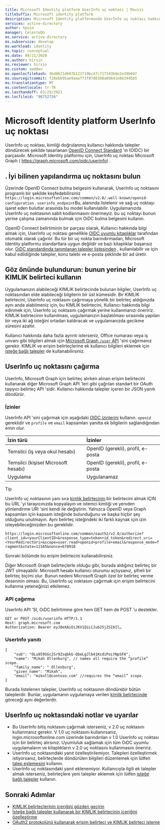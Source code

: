 ```yaml
---
title: Microsoft Identity platform UserInfo uç noktası | Mavisi
titleSuffix: Microsoft identity platform
description: Microsoft Identity platformunda UserInfo uç noktası hakkında bilgi edinin.
services: active-directory
author: hpsin
manager: CelesteDG
ms.service: active-directory
ms.subservice: develop
ms.workload: identity
ms.topic: conceptual
ms.date: 09/21/2020
ms.author: hirsin
ms.reviewer: hirsin
ms.custom: aaddev
ms.openlocfilehash: 3bd0621d607b121f19bc47c717343b8e2e39b04f
ms.sourcegitcommit: f28ebb95ae9aaaff3f87d8388a09b41e0b3445b5
ms.translationtype: MT
ms.contentlocale: tr-TR
ms.lasthandoff: 03/29/2021
ms.locfileid: "98752726"
---
```

# <a name="microsoft-identity-platform-userinfo-endpoint"></a>Microsoft Identity platform UserInfo uç noktası

UserInfo uç noktası, kimliği doğrulanmış kullanıcı hakkında talepler döndürecek şekilde tasarlanan [OpenID Connect Standard](https://openid.net/specs/openid-connect-core-1_0.html#UserInfo) 'ın (OIDC) bir parçasıdır.  Microsoft Identity platformu için, UserInfo uç noktası Microsoft Graph ( https://graph.microsoft.com/oidc/userinfo) . 

## <a name="find-the-well-known-configuration-endpoint"></a>. İyi bilinen yapılandırma uç noktasını bulun

Üzerinde OpenID Connect bulma belgesini kullanarak, UserInfo uç noktasını programlı bir şekilde keşfedebilirsiniz `https://login.microsoftonline.com/common/v2.0/.well-known/openid-configuration` . `userinfo_endpoint`Bu, alanında listelenir ve sağ uç noktayı işaret eden bulutlar arasında bu model kullanılabilir.  Uygulamanızda UserInfo uç noktasının sabit kodlanmasını önermeyiz. bu uç noktayı bunun yerine çalışma zamanında bulmak için OıDC bulma belgesini kullanın.

OpenID Connect belirtiminin bir parçası olarak, Kullanıcı hakkında bilgi almak için, UserInfo uç noktası genellikle [OIDC uyumlu kitaplıklar](https://openid.net/developers/certified/)  tarafından otomatik olarak çağırılır.  Bu tür bir uç nokta barındırmadan, Microsoft Identity platformu standartlara uygun değildir ve bazı kitaplıklar başarısız olur.  [OıDC standardında tanımlanan talepler listesinden](https://openid.net/specs/openid-connect-core-1_0.html#StandardClaims) , kullanılabilir ve için kabul edildiğinde talepler, konu talebi ve e-posta şeklinde bir ad üretir.  

## <a name="consider-use-an-id-token-instead"></a>Göz önünde bulundurun: bunun yerine bir KIMLIK belirteci kullanın

Uygulamanızın alabileceği KIMLIK belirtecinde bulunan bilgiler, UserInfo uç noktasından elde alabileceği bilgilerin bir üst kümesidir.  Bir KIMLIK belirtecini, UserInfo uç noktasını çağırmaya yönelik bir belirteç aldığınızda aynı anda alabilmeniz için, bu KIMLIK belirtecini, Kullanıcı hakkında bilgi edinmek için, UserInfo uç noktasını çağırmak yerine kullanmanızı öneririz.  KIMLIK belirtecinin kullanılması, uygulamanızın başlatılması sırasında yapılan bir veya iki ağ isteğini ortadan kaldıracak ve uygulamanızda gecikme süresini azaltır.

Kullanıcı hakkında daha fazla ayrıntı isterseniz, Office numarası veya iş unvanı gibi bilgileri almak için [Microsoft Graph `/user` API](/graph/api/user-get) 'sini çağırmanız gerekir.   KIMLIK ve erişim belirteçlerine ek kullanıcı bilgileri eklemek için [isteğe bağlı talepler](active-directory-optional-claims.md) de kullanabilirsiniz.

## <a name="calling-the-userinfo-endpoint"></a>UserInfo uç noktasını çağırma

UserInfo, Microsoft Graph için belirteç alırken alınan erişim belirtecini kullanarak diğer Microsoft Graph API 'leri gibi çağrılan standart bir OAuth taşıyıcı belirteç API 'sidir. Kullanıcı hakkında talepler içeren bir JSON yanıtı döndürür.

### <a name="permissions"></a>İzinler

UserInfo API 'sini çağırmak için aşağıdaki [OIDC izinlerini](v2-permissions-and-consent.md#openid-connect-scopes) kullanın. `openid` gereklidir ve `profile` ve `email` kapsamları yanıtta ek bilgilerin sağlandığından emin olur.

|İzin türü      | İzinler    |
|:--------------------|:---------------------------------------------------------|
|Temsilci (iş veya okul hesabı) | OpenID (gerekli), profil, e-posta |
|Temsilci (kişisel Microsoft hesabı) | OpenID (gerekli), profil, e-posta |
|Uygulama | Uygulanamaz |

> [!TIP]
> UserInfo uç noktasının yanı sıra [kimlik belirtecinin](id-tokens.md) bir belirtecini almak IÇIN bu URL 'yi tarayıcınızda kopyalayın ve istemci kimliği ve yenıden yönlendirme URI 'sini kendi ile değiştirin. Yalnızca OpenID veya Graph kapsamları için kapsam isteğinde bulunduğunu ve başka hiçbir şey olduğunu unutmayın.  Aynı belirteç isteğindeki iki farklı kaynak için izin isteyebileceğinizden bu gereklidir.
>
> `https://login.microsoftonline.com/common/oauth2/v2.0/authorize?client_id=<yourClientID>&response_type=token+id_token&redirect_uri=<YourRedirectUri>&scope=user.read+openid+profile+email&response_mode=fragment&state=12345&nonce=678910`
>
> Sonraki bölümde bu erişim belirtecini kullanabilirsiniz.

Diğer Microsoft Graph belirteçlerle olduğu gibi, burada aldığınız belirteç bir JWT olmayabilir. Microsoft hesabı kullanıcı oturumu açtıysanız, şifreli bir belirteç biçimi olur. Bunun nedeni Microsoft Graph özel bir belirteç verme deseninin olması. Bu, UserInfo uç noktasını çağırmak için erişim belirtecini kullanma yeteneğinizi etkilemez.

### <a name="calling-the-api"></a>API çağırma

UserInfo API 'SI, OıDC belirtimine göre hem GET hem de POST 'u destekler.

```http
GET or POST /oidc/userinfo HTTP/1.1
Host: graph.microsoft.com
Authorization: Bearer eyJ0eXAiOiJKV1QiLCJub25jZSI6Il…
```

### <a name="userinfo-response"></a>UserInfo yanıtı

```jsonc
{
    "sub": "OLu859SGc2Sr9ZsqbkG-QbeLgJlb41KcdiPoLYNpSFA",
    "name": "Mikah Ollenburg", // names all require the “profile” scope.
    "family_name": " Ollenburg",
    "given_name": "Mikah",
    "email": "mikoll@contoso.com" //requires the “email” scope.
}
```

Burada listelenen talepler, UserInfo uç noktasının döndürebir bütün taleplerdir.  Bunlar, uygulamanın uygulamaya verilen [kimlik belirtecinde](id-tokens.md) göreceği aynı değerlerdir.  

## <a name="notes-and-caveats-on-the-userinfo-endpoint"></a>UserInfo uç noktasındaki notlar ve uyarılar

* Bu UserInfo bitiş noktasını çağırmak isterseniz, v 2.0 uç noktasını kullanmanız gerekir.  V 1.0 uç noktasını kullanırsanız, login.microsoftonline.com üzerinde barındırılan v 1.0 UserInfo uç noktası için bir belirteç alırsınız.  Uyumluluk sağlamak için tüm OıDC uyumlu uygulamaların ve kitaplıkların v 2.0 uç noktasını kullanmasını öneririz.
* UserInfo uç noktasındaki yanıt özelleştirilemiyor.  Talepleri özelleştirmek istiyorsanız, belirteçlerde döndürülen bilgileri düzenlemek için lütfen [talep eşlemesini]( active-directory-claims-mapping.md) kullanın.
* UserInfo uç noktasındaki yanıt eklenemiyor.  Kullanıcıyla ilgili ek talepler almak isterseniz, belirteçlere yeni talepler eklemek için lütfen [isteğe bağlı talepler]( active-directory-optional-claims.md) kullanın.

## <a name="next-steps"></a>Sonraki Adımlar

* [KIMLIK belirteçlerinin içeriğini gözden geçirin](id-tokens.md)
* [İsteğe bağlı talepler kullanarak bir KIMLIK belirtecinin içeriğini özelleştirme](active-directory-optional-claims.md)
* [OAuth2 protokolünü kullanarak erişim belirteci ve KIMLIK belirteci isteme](v2-protocols-oidc.md)
